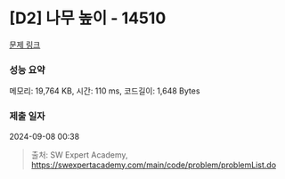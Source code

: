 # [D2] 나무 높이 - 14510 

[문제 링크](https://swexpertacademy.com/main/code/problem/problemDetail.do?contestProbId=AYFofW8qpXYDFAR4) 

### 성능 요약

메모리: 19,764 KB, 시간: 110 ms, 코드길이: 1,648 Bytes

### 제출 일자

2024-09-08 00:38



> 출처: SW Expert Academy, https://swexpertacademy.com/main/code/problem/problemList.do